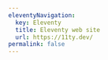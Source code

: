 ```yaml
---
eleventyNavigation:
  key: Eleventy
  title: Eleventy web site
  url: https://11ty.dev/
permalink: false
---
```

